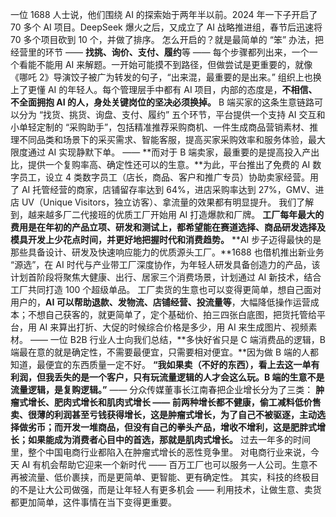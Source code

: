 一位 1688 人士说，他们围绕 AI 的探索始于两年半以前。2024 年一下子开启了 70 多个 AI 项目。DeepSeek 爆火之后，又成立了 AI 战略推进组，春节后迅速将 70 多个项目砍到 10 个，并做了排序。
怎么开启的？就是最简单的 “笨” 办法，把经营里的环节 —— **找挑、询价、支付、履约**等 —— 每个步骤都列出来，一个一个看能不能用 AI 来解题。一开始可能摸不到路径，但做尝试是更重要的，就像《哪吒 2》导演饺子被广为转发的句子，“出来混，最重要的是出来。”
组织上也换上了更懂 AI 的年轻人。每个管理层手中都有 AI 项目，内部的态度是，**不相信、不全面拥抱 AI 的人，身处关键岗位的坚决必须换掉。**
B 端买家的这条生意链路可以分为 “找货、挑货、询盘、支付、履约” 五个环节，平台提供一个支持 AI 交互和小单轻定制的 “采购助手”，包括精准推荐采购商机、一件生成商品营销素材、推理不同品类和场景下的采买需求、智能客服，提高买家采购效率和服务体验，最大限度通过 AI 实现静默下单。
——
**而对于 B 端卖家，最重要的是提高投入产出比，提供一个复购率高、确定性还可以的生意。**为此，平台推出了免费的 AI 数字员工，设立 4 类数字员工（店长，商品、客户和推广专员）协助卖家经营。用了 AI 托管经营的商家，店铺留存率达到 64%，进店采购率达到 27%，GMV、进店 UV（Unique Visitors，独立访客）、拿流量的效果都有明显提升。
我们了解到，越来越多厂二代接班的优质工厂开始用 AI 打造爆款和厂牌。
**工厂每年最大的费用是在年初的产品立项、研发和测试上，都希望能在赛道选择、商品研发选择及模具开发上少花点时间，并更好地把握时代和消费趋势。**
**AI 步子迈得最快的是那些具备设计、研发及快速响应能力的优质源头工厂。**1688 也借机推出新业务 “源选”，在 AI 时代与产业带工厂深度协作，为年轻人研发具备创造力的产品，该计划首阶段将聚焦大健康、出行、居家三个消费场景，计划通过 AI 新技术，结合工厂共同打造 100 个超级单品。
工厂卖货的生意也可以变得更简单，想自己面对用户的，**AI 可以帮助退款、发物流、店铺经营、投流量等**，大幅降低操作运营成本；不想自己获客的，就更简单了，定个基础价、拍三四张白底图，把货托管给平台，用 AI 来算出打折、大促的时候综合价格是多少，用 AI 来生成图片、视频素材。
——
一位 B2B 行业人士向我们总结，**多快好省只是 C 端消费品的逻辑，B 端最在意的就是确定性，不需要最便宜，只需要相对便宜。**因为做 B 端的人都知道，最便宜的东西质量一定不好。
**“我如果卖（不好的东西），看上去这一单有利润，但我丢失的是一个客户，只有玩流量逻辑的人才会这么玩。B 端的生意不是流量逻辑，是复购逻辑。”**
——
分众传媒董事长江南春把企业增长分为了三类： **肿瘤式增长、肥肉式增长和肌肉式增长 —— 前两种增长都不健康，偷工减料低价售卖、很薄的利润甚至亏钱获得增长，这是肿瘤式增长，为了自己不被驱逐，主动选择做劣币；而开发一堆商品，但没有自己的拳头产品，增收不增利，这是肥胖式增长；如果能成为消费者心目中的首选，那就是肌肉式增长。**
过去一年多的时间里，整个中国电商行业都陷入在肿瘤式增长的恶性竞争里。
对电商行业来说，今天 AI 有机会帮助它迎来一个新时代 —— 百万工厂也可以服务一人公司。生意不再被流量、低价裹挟，而是更简单、更智能、更有确定性。
其实，科技的终极目的不是让大公司做强，而是让年轻人有更多机会 —— 利用技术，让做生意、卖货都更加简单，这件事情在当下变得更重要。